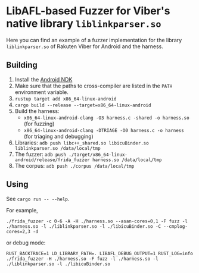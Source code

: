 # LibAFL-based Fuzzer for Viber's native library `liblinkparser.so`

Here you can find an example of a fuzzer implementation for the library `liblinkparser.so` of Rakuten Viber for Android and the harness.

## Building

1. Install the [Android NDK](https://developer.android.com/ndk)
2. Make sure that the paths to cross-compiler are listed in the `PATH` environment variable.
3. `rustup target add x86_64-linux-android`
4. `cargo build --release --target=x86_64-linux-android`
5. Build the harness:
   - `x86_64-linux-android-clang -O3 harness.c -shared -o harness.so` (for fuzzing)
   - `x86_64-linux-android-clang -DTRIAGE -O0 harness.c -o harness` (for triaging and debugging)
6. Libraries: `adb push libc++_shared.so libicuBinder.so liblinkparser.so /data/local/tmp`
7. The fuzzer: `adb push ./target/x86_64-linux-android/release/frida_fuzzer harness.so /data/local/tmp`
8. The corpus: `adb push ./corpus /data/local/tmp`

## Using

See `cargo run -- --help`.

For example,

```shell
./frida_fuzzer -c 0-6 -A -H ./harness.so --asan-cores=0,1 -F fuzz -l ./harness.so -l ./liblinkparser.so -l ./libicuBinder.so -C --cmplog-cores=2,3 -d
```

or debug mode:

```shell
RUST_BACKTRACE=1 LD_LIBRARY_PATH=. LIBAFL_DEBUG_OUTPUT=1 RUST_LOG=info ./frida_fuzzer -H ./harness.so -F fuzz -l ./harness.so -l ./liblinkparser.so -l ./libicuBinder.so
```
